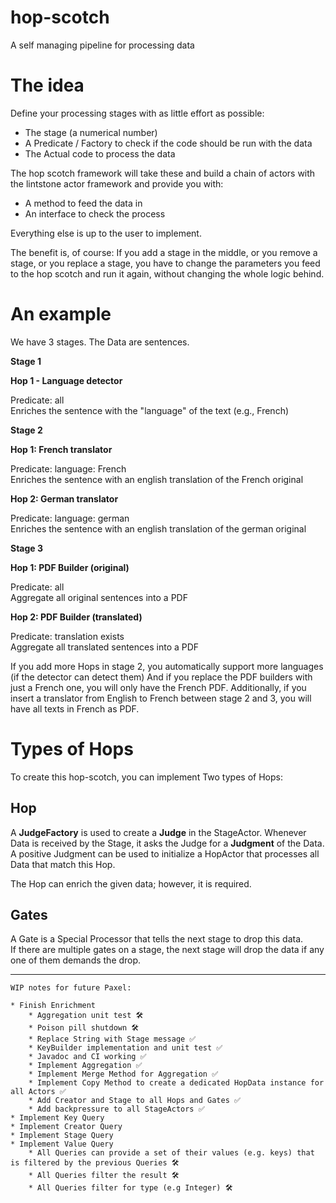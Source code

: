 # hop-scotch

A self managing pipeline for processing data

# The idea

Define your processing stages with as little effort as possible:

* The stage (a numerical number)
* A Predicate / Factory to check if the code should be run with the data
* The Actual code to process the data

The hop scotch framework will take these and build a chain of actors with the lintstone actor framework and provide you
with:

* A method to feed the data in
* An interface to check the process

Everything else is up to the user to implement.

The benefit is, of course: If you add a stage in the middle, or you remove a stage, or you replace a stage, you have
to change the parameters you feed to the hop scotch and run it again, without changing the whole logic behind.

# An example

We have 3 stages.
The Data are sentences.

**Stage 1**

**Hop 1 - Language detector**

Predicate: all<br/>
Enriches the sentence with the "language" of the text (e.g., French)

**Stage 2**

**Hop 1: French translator**

Predicate: language: French<br/>
Enriches the sentence with an english translation of the French original

**Hop 2: German translator**

Predicate: language: german<br/>
Enriches the sentence with an english translation of the german original

**Stage 3**

**Hop 1: PDF Builder (original)**

Predicate: all<br/>
Aggregate all original sentences into a PDF

**Hop 2: PDF Builder (translated)**

Predicate: translation exists<br/>
Aggregate all translated sentences into a PDF

If you add more Hops in stage 2, you automatically support more languages (if the detector can detect them)
And if you replace the PDF builders with just a French one, you will only have the French PDF.
Additionally, if you insert a translator from English to French between stage 2 and 3, you will have all texts in French
as PDF.

# Types of Hops

To create this hop-scotch, you can implement Two types of Hops:

## Hop

A **JudgeFactory** is used to create a **Judge** in the StageActor.
Whenever Data is received by the Stage, it asks the Judge for a **Judgment** of the Data.
A positive Judgment can be used to initialize a HopActor that processes all Data that match this Hop.

The Hop can enrich the given data; however, it is required.

## Gates

A Gate is a Special Processor that tells the next stage to drop this data.<br/>
If there are multiple gates on a stage, the next stage will drop the data if any one of them demands the drop.

---

~~~~
WIP notes for future Paxel:

* Finish Enrichment
    * Aggregation unit test 🛠️
    * Poison pill shutdown 🛠️
    * Replace String with Stage message ✅
    * KeyBuilder implementation and unit test ✅
    * Javadoc and CI working ✅
    * Implement Aggregation ✅
    * Implement Merge Method for Aggregation ✅
    * Implement Copy Method to create a dedicated HopData instance for all Actors ✅
    * Add Creator and Stage to all Hops and Gates ✅
    * Add backpressure to all StageActors ✅
* Implement Key Query
* Implement Creator Query
* Implement Stage Query
* Implement Value Query
    * All Queries can provide a set of their values (e.g. keys) that is filtered by the previous Queries 🛠️
    * All Queries filter the result 🛠️
    * All Queries filter for type (e.g Integer) 🛠️
